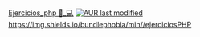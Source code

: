 [Ejercicios_php 👨_💻](https://github.com/PckProgramador/ejerciciosPHP/assets/119043644/217fbde6-0584-476c-b82e-fa80aa660670)
[
![AUR last modified](https://img.shields.io/aur/last-modified/ejerciciosPHP)](https://img.shields.io/github/last-commit/PckProgramador/ejerciciosPHP)https://img.shields.io/bundlephobia/min//ejerciciosPHP
